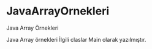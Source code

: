 # JavaArrayOrnekleri
Java Array Örnekleri

Java Array örnekleri
İlgili claslar Main olarak yazılmıştır.
